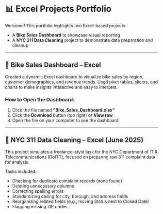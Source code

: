# 📊 Excel Projects Portfolio

Welcome! This portfolio highlights two Excel-based projects:
- A **Bike Sales Dashboard** to showcase visual reporting
- A **NYC 311 Data Cleaning** project to demonstrate data preparation and cleanup
---

## 🚴 Bike Sales Dashboard – Excel

Created a dynamic Excel dashboard to visualize bike sales by region, customer demographics, and revenue trends. Used pivot tables, slicers, and charts to make insights interactive and easy to interpret.

### How to Open the Dashboard:
1. Click the file named **"Bike_Sales_Dashboard.xlsx"**
2. Click the **Download** button (top right) or **View raw**
3. Open the file on your computer to see the dashboard
---

## 🧼 NYC 311 Data Cleaning – Excel (June 2025)

This project simulates a freelance-style task for the NYC Department of IT & Telecommunications (DoITT), focused on preparing raw 311 complaint data for analysis.

Tasks included:
- Checking for duplicate complaint records (none found)
- Deleting unnecessary columns
- Correcting spelling errors
- Standardizing casing for city, borough, and address fields
- Reorganizing related fields (e.g., moving Status next to Closed Date)
- Flagging missing ZIP codes

